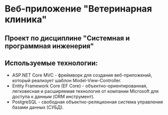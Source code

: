 # Веб-приложение "Ветеринарная клиника"
## Проект по дисциплине "Системная и программная инженерия"

## Используемые технологии:
- ASP.NET Core MVC - фреймворк для создания веб-приложений, который реализует шаблон Model-View-Controller.
- Entity Framework Core (EF Core) - объектно-ориентированная, легковесная и расширяемая технология от компании Microsoft для доступа к данным (ORM инструмент).
- PostgreSQL - cвободная объектно-реляционная система управления базами данных (СУБД).
